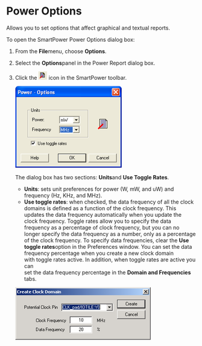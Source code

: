 # Power Options

Allows you to set options that affect graphical and textual reports.

To open the SmartPower Power Options dialog box:

1.  From the **File**menu, choose **Options**.

2.  Select the **Options**panel in the Power Report dialog box.

3.  Click the ![???](GUID-23375DF7-21D2-4974-AC4E-587462A58D92-low.png) icon in the SmartPower toolbar.

    ![???](GUID-FB8F8F4C-E037-4256-9A04-98BC37C36443-low.png "SmartPower Preferences Dialog Box")

    The dialog box has two sections: **Units**and **Use Toggle Rates**.

    -   **Units**: sets unit preferences for power \(W, mW, and uW\) and frequency \(Hz, KHz, and MHz\).
    -   **Use toggle rates**: when checked, the data frequency of all the clock domains is defined as a function of the clock frequency. This updates the data frequency automatically when you update the clock frequency. Toggle rates allow you to specify the data frequency as a percentage of clock frequency, but you can no longer specify the data frequency as a number, only as a percentage of the clock frequency. To specify data frequencies, clear the **Use toggle rates**option in the Preferences window.
    You can set the data frequency percentage when you create a new clock domain<br /> with toggle rates active. In addition, when toggle rates are active you can<br /> set the data frequency percentage in the **Domain and Frequencies**<br /> tabs.

    ![???](GUID-00D100D3-33E5-4660-92C3-A1549042EF01-low.png "Create Clock Domain – Toggle Rates Enabled")



